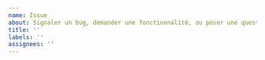 ```yaml
---
name: Issue
about: Signaler un bug, demander une fonctionnalité, ou poser une question
title: ''
labels: ''
assignees: ''
---
```


<!--
Si votre question concerne:
- L'outil en ligne de commande
- La librairie Node.js
...vous êtes au bon endroit.

En revanche, si votre question concerne la récupération de données (problèmes de serveur, réponse d'Enedis, etc...), il s'agit d'un problème avec Conso API, je vous invite donc à créer une issue là-bas: https://github.com/bokub/conso-api/issues

Enfin, si votre question porte sur l'add-on pour Home Assistant, il s'agit de HA Linky, c'est donc par ici que ça se passe: https://github.com/bokub/ha-linky/issues

Votre issue sera fermée immédiatement et sans explication si vous ne la postez pas au bon endroit
-->
